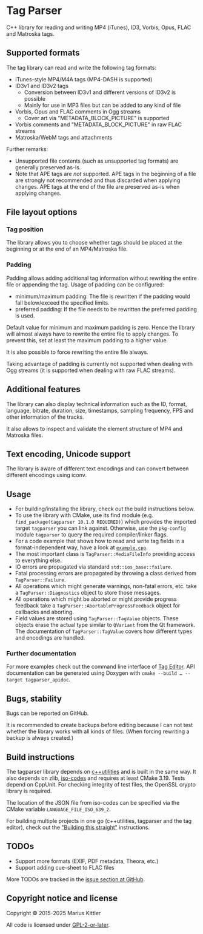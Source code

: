 # Tag Parser
C++ library for reading and writing MP4 (iTunes), ID3, Vorbis, Opus, FLAC and Matroska tags.

## Supported formats
The tag library can read and write the following tag formats:

* iTunes-style MP4/M4A tags (MP4-DASH is supported)
* ID3v1 and ID3v2 tags
    * Conversion between ID3v1 and different versions of ID3v2 is possible
    * Mainly for use in MP3 files but can be added to any kind of file
* Vorbis, Opus and FLAC comments in Ogg streams
    * Cover art via "METADATA_BLOCK_PICTURE" is supported
* Vorbis comments and "METADATA_BLOCK_PICTURE" in raw FLAC streams
* Matroska/WebM tags and attachments

Further remarks:

* Unsupported file contents (such as unsupported tag formats) are generally preserved as-is.
* Note that APE tags are *not* supported. APE tags in the beginning of a file are strongly
  not recommended and thus discarded when applying changes. APE tags at the end of the file
  are preserved as-is when applying changes.

## File layout options
### Tag position
The library allows you to choose whether tags should be placed at the beginning or at
the end of an MP4/Matroska file.

### Padding
Padding allows adding additional tag information without rewriting the entire file
or appending the tag. Usage of padding can be configured:
* minimum/maximum padding: The file is rewritten if the padding would fall below/exceed the specified limits.
* preferred padding: If the file needs to be rewritten the preferred padding is used.

Default value for minimum and maximum padding is zero. Hence the library will almost always have to rewrite
the entire file to apply changes. To prevent this, set at least the maximum padding to a higher value.

It is also possible to force rewriting the entire file always.

Taking advantage of padding is currently not supported when dealing with Ogg streams (it is supported when dealing with raw FLAC streams).

## Additional features
The library can also display technical information such as the ID, format, language, bitrate,
duration, size, timestamps, sampling frequency, FPS and other information of the tracks.

It also allows to inspect and validate the element structure of MP4 and Matroska files.

## Text encoding, Unicode support
The library is aware of different text encodings and can convert between different encodings using iconv.

## Usage
* For building/installing the library, check out the build instructions below.
* To use the library with CMake, use its find module (e.g. `find_package(tagparser 10.1.0 REQUIRED)`) which
  provides the imported target `tagparser` you can link against. Otherwise, use the `pkg-config` module
  `tagparser` to query the required compiler/linker flags.
* For a code example that shows how to read and write tag fields in a format-independent way, have
  a look at [`example.cpp`](doc/example.cpp).
* The most important class is `TagParser::MediaFileInfo` providing access to everything else.
* IO errors are propagated via standard `std::ios_base::failure`.
* Fatal processing errors are propagated by throwing a class derived from `TagParser::Failure`.
* All operations which might generate warnings, non-fatal errors, etc. take a `TagParser::Diagnostics` object to store
  those messages.
* All operations which might be aborted or might provide progress feedback take a `TagParser::AbortableProgressFeedback`
  object for callbacks and aborting.
* Field values are stored using `TagParser::TagValue` objects. These objects erase the actual type similar to `QVariant`
  from the Qt framework. The documentation of `TagParser::TagValue` covers how different types and encodings are
  handled.

### Further documentation
For more examples check out the command line interface of [Tag Editor](https://github.com/Martchus/tageditor).
API documentation can be generated using Doxygen with `cmake --build … --target tagparser_apidoc`.

## Bugs, stability
Bugs can be reported on GitHub.

It is recommended to create backups before editing because I can not test whether the library
works with all kinds of files. (When forcing rewriting a backup is always created.)

## Build instructions
The tagparser library depends on [c++utilities](https://github.com/Martchus/cpp-utilities) and is built
in the same way.
It also depends on zlib, [iso-codes](https://salsa.debian.org/iso-codes-team/iso-codes) and requires at
least CMake 3.19. Tests depend on CppUnit. For checking integrity of test files, the OpenSSL crypto library is
required.

The location of the JSON file from iso-codes can be specified via the CMake variable `LANGUAGE_FILE_ISO_639_2`.

For building multiple projects in one go (c++utilities, tagparser and the tag editor), check out
the ["Building this straight"](https://github.com/Martchus/tageditor#building-this-straight) instructions.

## TODOs
* Support more formats (EXIF, PDF metadata, Theora, etc.)
* Support adding cue-sheet to FLAC files

More TODOs are tracked in the [issue section at GitHub](https://github.com/Martchus/tagparser/issues).

## Copyright notice and license
Copyright © 2015-2025 Marius Kittler

All code is licensed under [GPL-2-or-later](LICENSE).
